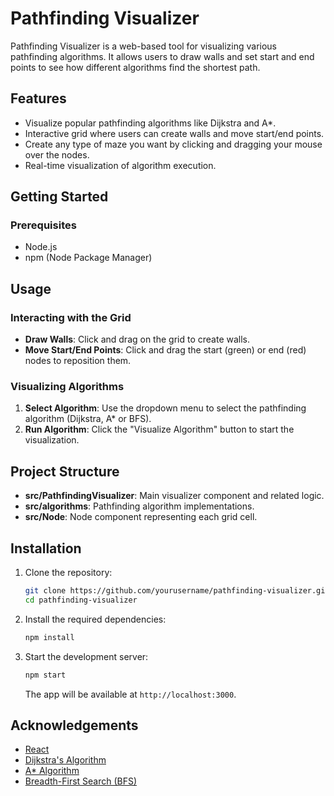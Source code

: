 # Pathfinding Visualizer

Pathfinding Visualizer is a web-based tool for visualizing various pathfinding algorithms. It allows users to draw walls and set start and end points to see how different algorithms find the shortest path.

## Features

- Visualize popular pathfinding algorithms like Dijkstra and A*.
- Interactive grid where users can create walls and move start/end points.
- Create any type of maze you want by clicking and dragging your mouse over the nodes.
- Real-time visualization of algorithm execution.

## Getting Started

### Prerequisites

- Node.js
- npm (Node Package Manager)

## Usage

### Interacting with the Grid

- **Draw Walls**: Click and drag on the grid to create walls.
- **Move Start/End Points**: Click and drag the start (green) or end (red) nodes to reposition them.

### Visualizing Algorithms

1. **Select Algorithm**: Use the dropdown menu to select the pathfinding algorithm (Dijkstra, A* or BFS).
2. **Run Algorithm**: Click the "Visualize Algorithm" button to start the visualization.


## Project Structure

- **src/PathfindingVisualizer**: Main visualizer component and related logic.
- **src/algorithms**: Pathfinding algorithm implementations.
- **src/Node**: Node component representing each grid cell.

## Installation

1. Clone the repository:

    ```bash
    git clone https://github.com/yourusername/pathfinding-visualizer.git
    cd pathfinding-visualizer
    ```

2. Install the required dependencies:

    ```bash
    npm install
    ```

3. Start the development server:

    ```bash
    npm start
    ```

    The app will be available at `http://localhost:3000`.

## Acknowledgements

- [React](https://reactjs.org/)
- [Dijkstra's Algorithm](https://en.wikipedia.org/wiki/Dijkstra%27s_algorithm)
- [A* Algorithm](https://en.wikipedia.org/wiki/A*_search_algorithm)
- [Breadth-First Search (BFS)](https://en.wikipedia.org/wiki/Breadth-first_search)
